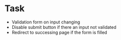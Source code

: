 # Task

- Validation form on input changing
- Disable submit button if there an input not validated
- Redirect to successing page if the form is filled
